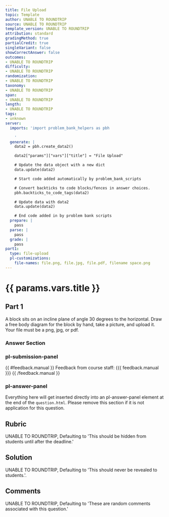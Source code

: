 ```yaml
---
title: File Upload
topic: Template
author: UNABLE TO ROUNDTRIP
source: UNABLE TO ROUNDTRIP
template_version: UNABLE TO ROUNDTRIP
attribution: standard
gradingMethod: true
partialCredit: true
singleVariant: false
showCorrectAnswer: false
outcomes:
- UNABLE TO ROUNDTRIP
difficulty:
- UNABLE TO ROUNDTRIP
randomization:
- UNABLE TO ROUNDTRIP
taxonomy:
- UNABLE TO ROUNDTRIP
span:
- UNABLE TO ROUNDTRIP
length:
- UNABLE TO ROUNDTRIP
tags:
- unknown
server:
  imports: 'import problem_bank_helpers as pbh

    '
  generate: |
    data2 = pbh.create_data2()

    data2["params"]["vars"]["title"] = "File Upload"

    # Update the data object with a new dict
    data.update(data2)

    # Start code added automatically by problem_bank_scripts

    # Convert backticks to code blocks/fences in answer choices.
    pbh.backticks_to_code_tags(data2)

    # Update data with data2
    data.update(data2)

    # End code added in by problem bank scripts
  prepare: |
    pass
  parse: |
    pass
  grade: |
    pass
part1:
  type: file-upload
  pl-customizations:
    file-names: file.png, file.jpg, file.pdf, filename space.png
---
```

# {{ params.vars.title }}

## Part 1

A block sits on an incline plane of angle 30 degrees to the horizontal.
Draw a free body diagram for the block by hand, take a picture, and upload it.
Your file must be a png, jpg, or pdf.

### Answer Section 

### pl-submission-panel

{{ #feedback.manual }} 
	Feedback from course staff:
{{{ feedback.manual }}}
	{{ /feedback.manual }}

### pl-answer-panel

Everything here will get inserted directly into an pl-answer-panel element at the end of the `question.html`.
Please remove this section if it is not application for this question.

## Rubric

UNABLE TO ROUNDTRIP, Defaulting to 'This should be hidden from students until after the deadline.'

## Solution

UNABLE TO ROUNDTRIP, Defaulting to 'This should never be revealed to students.'.

## Comments

UNABLE TO ROUNDTRIP, Defaulting to 'These are random comments associated with this question.'

